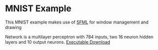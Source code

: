 # MNIST Example
This MNIST example makes use of [SFML](https://www.sfml-dev.org/) for window management and drawing

Network is a multilayer perceptron with 784 inputs, two 16 neuron hidden layers and 10 output neurons.
[Executable Download](https://github.com/NickJordan289/NeuralNetwork/releases/tag/MNISTV1)
